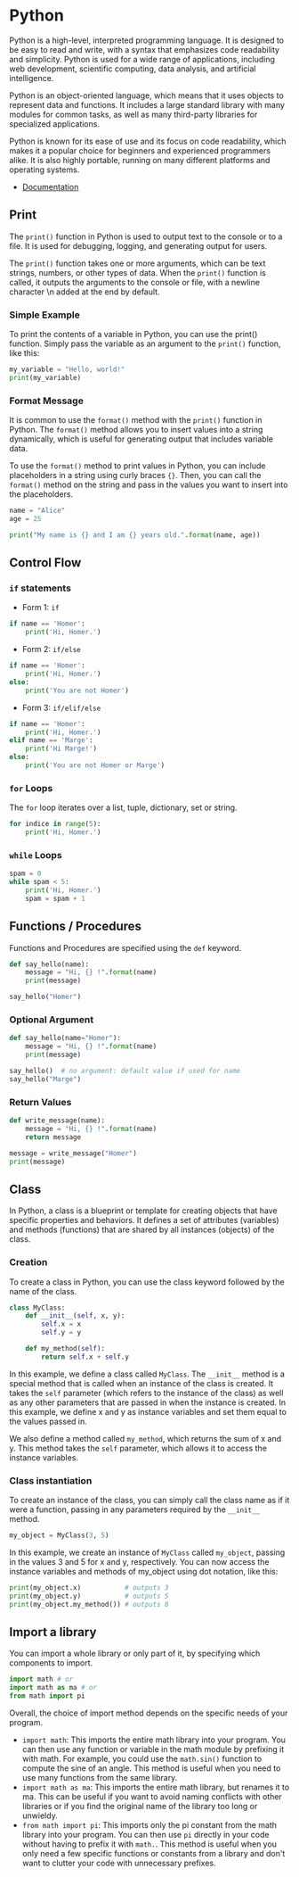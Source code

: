 # Python

Python is a high-level, interpreted programming language. It is designed to be easy to read and write, with a syntax that emphasizes code readability and simplicity. Python is used for a wide range of applications, including web development, scientific computing, data analysis, and artificial intelligence.

Python is an object-oriented language, which means that it uses objects to represent data and functions. It includes a large standard library with many modules for common tasks, as well as many third-party libraries for specialized applications.

Python is known for its ease of use and its focus on code readability, which makes it a popular choice for beginners and experienced programmers alike. It is also highly portable, running on many different platforms and operating systems.

* [Documentation](https://docs.python.org/3/)


## Print 

The `print()` function in Python is used to output text to the console or to a file. It is used for debugging, logging, and generating output for users.

The `print()` function takes one or more arguments, which can be text strings, numbers, or other types of data. When the `print()` function is called, it outputs the arguments to the console or file, with a newline character \n added at the end by default.


### Simple Example

To print the contents of a variable in Python, you can use the print() function. Simply pass the variable as an argument to the `print()` function, like this:

```python
my_variable = "Hello, world!"
print(my_variable)
```

### Format Message

It is common to use the `format()` method with the `print()` function in Python. The `format()` method allows you to insert values into a string dynamically, which is useful for generating output that includes variable data.

To use the `format()` method to print values in Python, you can include placeholders in a string using curly braces `{}`. Then, you can call the `format()` method on the string and pass in the values you want to insert into the placeholders. 

```python
name = "Alice"
age = 25

print("My name is {} and I am {} years old.".format(name, age))
```



## Control Flow

### `if` statements

* Form 1: `if`

```python
if name == 'Homer':
    print('Hi, Homer.')
```

* Form 2: `if/else`

```python
if name == 'Homer':
    print('Hi, Homer.')
else:
    print('You are not Homer')
```

* Form 3: `if/elif/else`

```python
if name == 'Homer':
    print('Hi, Homer.')
elif name == 'Marge':
    print('Hi Marge!')
else:
    print('You are not Homer or Marge')
```

### `for` Loops

The `for` loop iterates over a list, tuple, dictionary, set or string.

```python
for indice in range(5):
    print('Hi, Homer.')
```

### `while` Loops

```python
spam = 0
while spam < 5:
    print('Hi, Homer.')
    spam = spam + 1
```

## Functions / Procedures

Functions and Procedures are specified using the `def` keyword. 

```python
def say_hello(name):
    message = "Hi, {} !".format(name)
    print(message)

say_hello("Homer")
```

### Optional Argument

```python
def say_hello(name="Homer"):
    message = "Hi, {} !".format(name)
    print(message)

say_hello()  # no argument: default value if used for name
say_hello("Marge")
```

### Return Values

```python
def write_message(name):
    message = "Hi, {} !".format(name)
    return message

message = write_message("Homer")
print(message)
```

## Class

In Python, a class is a blueprint or template for creating objects that have specific properties and behaviors. It defines a set of attributes (variables) and methods (functions) that are shared by all instances (objects) of the class.

### Creation

To create a class in Python, you can use the class keyword followed by the name of the class. 

```python
class MyClass:
    def __init__(self, x, y):
        self.x = x
        self.y = y

    def my_method(self):
        return self.x + self.y
```

In this example, we define a class called `MyClass`. The `__init__` method is a special method that is called when an instance of the class is created. It takes the `self` parameter (which refers to the instance of the class) as well as any other parameters that are passed in when the instance is created. In this example, we define x and y as instance variables and set them equal to the values passed in.

We also define a method called `my_method`, which returns the sum of x and y. This method takes the `self` parameter, which allows it to access the instance variables.

### Class instantiation

To create an instance of the class, you can simply call the class name as if it were a function, passing in any parameters required by the `__init__` method. 

```python 
my_object = MyClass(3, 5)
```

In this example, we create an instance of `MyClass` called `my_object`, passing in the values 3 and 5 for x and y, respectively. You can now access the instance variables and methods of my_object using dot notation, like this:

```python
print(my_object.x)           # outputs 3
print(my_object.y)           # outputs 5
print(my_object.my_method()) # outputs 8
``` 

## Import a library 

You can import a whole library or only part of it, by specifying which components to import.

``` python 
import math # or
import math as ma # or
from math import pi
```

Overall, the choice of import method depends on the specific needs of your program.

* `import math`: This imports the entire math library into your program. You can then use any function or variable in the math module by prefixing it with math. For example, you could use the `math.sin()` function to compute the sine of an angle. This method is useful when you need to use many functions from the same library.
* `import math as ma`: This imports the entire math library, but renames it to ma. This can be useful if you want to avoid naming conflicts with other libraries or if you find the original name of the library too long or unwieldy.
* `from math import pi`: This imports only the pi constant from the math library into your program. You can then use `pi` directly in your code without having to prefix it with `math.`. This method is useful when you only need a few specific functions or constants from a library and don't want to clutter your code with unnecessary prefixes.